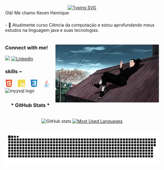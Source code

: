 <div align="center">
 <a href="https://git.io/typing-svg"><img src="https://readme-typing-svg.demolab.com?font=Fira+Code&pause=1000&color=1DF779&width=435&lines=Seja+Bem+Vindo+ao+meu+perfil!" alt="Typing SVG" /></a>
</div>
 Olá! Me chamo Keven Henrique
<h3></h3>
- 🌱 Atualmente curso Ciência da computação e estou aprofundando meus estudos na linguagem java e suas tecnologias.
  
#
  <img align="right" alt="" height="190px" src="https://github.com/kevenhenrique/kevenhenrique/blob/main/download%20(1).gif">

<h3 align="left">Connect with me!</h3>

<a href = "mailto:kevenhenrique031@gmail.com"><img src="https://img.shields.io/badge/-Gmail-%23333?style=for-the-badge&logo=gmail&logoColor=white" target="_blank"></a>
[![LinkedIn](https://img.shields.io/badge/-LinkedIn-000?style=for-the-badge&logo=linkedin)](https://www.linkedin.com/in/keven-henrique-7b9329258/)


  
<h3 align="left">skills ~</h3>
<div align="left">
  <img src="https://raw.githubusercontent.com/devicons/devicon/master/icons/html5/html5-original.svg" height="25" alt="html5 logo"  />
  <img width="8" />
  <img src="https://raw.githubusercontent.com/devicons/devicon/master/icons/javascript/javascript-plain.svg" height="25" alt="JS logo" />
  <img width="8" />
  <img src="https://raw.githubusercontent.com/devicons/devicon/master/icons/css3/css3-original.svg" height="25" alt="css logo" />
  <img width="8" />
  <img src="https://raw.githubusercontent.com/devicons/devicon/master/icons/java/java-original.svg" height="25" alt="c# logo" />
  <img width="8" />

  <img src="https://cdn.jsdelivr.net/gh/devicons/devicon@latest/icons/mysql/mysql-plain-wordmark.svg" height="25" alt="myysql logo" />
  <img width="8" />
  
  <img width="8" />
  
  <img width="8" />
  
  <img width="8" />

</div>

  ##
  
<div style="text-align: center;" align="center">
  <h3>* GitHub Stats *</h3>
  <br>
  <img src="https://github-readme-stats-git-masterrstaa-rickstaa.vercel.app/api?username=kevenhenrique&hide_title=true&show_icons=true&include_all_commits=false&count_private=true&line_height=25&hide=issues&bg_color=&title_color=&text_color=&border_radius=3&border_color=c&icon_color=&theme=blue-green" alt="GitHub stats">

  <a href="https://github.com/kevenhenrique/github-readme-stats">
    <img src="https://github-readme-stats-git-masterrstaa-rickstaa.vercel.app/api/top-langs/?username=kevenhenrique&line_height=10&card_width=290&layout=compact&hide_title=false&count_private=true&langs_count=4&show_icons=true&title_color=&hide=html,scss,less&bg_color=&text_color=&border_radius=3&border_color=&count_private=true&theme=blue-green" alt="Most Used Languages">
  </a>
</div>








  
##
<picture align="center">
  <source media="(prefers-color-scheme: dark)" srcset="https://raw.githubusercontent.com/kevenhenrique/kevenhenrique/output/github-contribution-grid-snake-dark.svg">
  <source media="(prefers-color-scheme: light)" srcset="https://raw.githubusercontent.com/keven/kevenhenrique/output/github-contribution-grid-snake-dark.svg">
  <img align="center" alt="github contribution grid snake animation" src="https://raw.githubusercontent.com/kevenhenrique/kevenhenrique/output/github-contribution-grid-snake.svg">
</picture>
